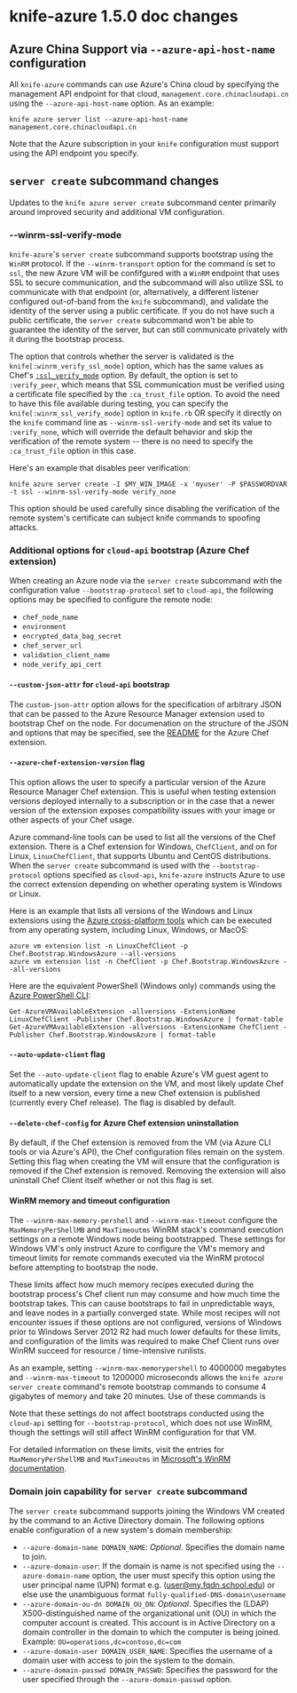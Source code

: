 <!---
This file is reset every time a new release is done. This file describes changes that have not yet been released.

Example Doc Change:
### Headline for the required change
Description of the required change.
-->

# knife-azure 1.5.0 doc changes

## Azure China Support via `--azure-api-host-name` configuration
All `knife-azure` commands can use Azure's China cloud by specifying the
management API endpoint for that cloud,
`management.core.chinacloudapi.cn` using the `--azure-api-host-name`
option. As an example:

    knife azure server list --azure-api-host-name management.core.chinacloudapi.cn

Note that the Azure subscription in your `knife` configuration must
support using the API endpoint you specify.


## `server create` subcommand changes

Updates to the `knife azure server create` subcommand center primarily
around improved security and additional VM configuration.

### --winrm-ssl-verify-mode

`knife-azure`'s `server create` subcommand  supports bootstrap using
the `WinRM` protocol. If the `--winrm-transport` option for the
command is set to `ssl`, the new Azure VM will be confifgured with a
`WinRM` endpoint that uses SSL to secure communication, and the
subcommand will also utilize SSL to communicate with that endpoint (or, alternatively, a
different listener configured out-of-band from the `knife` subcommand), and validate the identity of the server using a
public certificate. If you do not have such a public certificate, the
`server create` subcommand won't be able to guarantee the identity of the server, but can
still communicate privately with it during the bootstrap process.

The option that controls whether the server is validated is the
`knife[:winrm_verify_ssl_mode]` option, which has the same values as Chef's
[`:ssl_verify_mode`](https://docs.chef.io/config_rb_client.html#settings) option. By default, the option is set to `:verify_peer`,
which means that SSL communication must be verified using a certificate file
specified by the `:ca_trust_file` option. To avoid the need to have this file available
during testing, you can specify the `knife[:winrm_ssl_verify_mode]` option in
`knife.rb` OR specify it directly on the `knife` command line as
`--winrm-ssl-verify-mode` and set its value to `:verify_none`, which will
override the default behavior and skip the verification of the remote system
-- there is no need to specify the `:ca_trust_file` option in this case.

Here's an example that disables peer verification:

    knife azure server create -I $MY_WIN_IMAGE -x 'myuser' -P $PASSWORDVAR -t ssl --winrm-ssl-verify-mode verify_none

This option should be used carefully since disabling the verification of the
remote system's certificate can subject knife commands to spoofing attacks.

### Additional options for `cloud-api` bootstrap (Azure Chef extension)

When creating an Azure node via the `server create` subcommand with the configuration value
  `--bootstrap-protocol` set to `cloud-api`, the following options may
  be specified to configure the remote node:

* `chef_node_name`
* `environment`
* `encrypted_data_bag_secret`
* `chef_server_url`
* `validation_client_name`
* `node_verify_api_cert`

#### `--custom-json-attr` for `cloud-api` bootstrap

The `custom-json-attr` option allows for the specification of
arbitrary JSON that can be passed to the Azure Resource Manager
extension used to bootstrap Chef on the node. For documenation on the
structure of the JSON and options that may be specified, see the
[README](https://github.com/chef-partners/azure-chef-extension) for the Azure Chef extension.

#### `--azure-chef-extension-version` flag
This option allows the user to specify a particular version of the
Azure Resource Manager Chef extension. This is useful when testing
extension versions deployed internally to a subscription or in the
case that a newer version of the extension exposes compatibility
issues with your image or other aspects of your Chef usage.

Azure command-line tools can be used to list all the versions of the
Chef extension. There is a Chef extension for Windows, `ChefClient`,
and on for Linux, `LinuxChefClient`, that supports Ubuntu and CentOS
distributions. When the `server create` subcommand is used with the
`--bootstrap-protocol` options specified as `cloud-api`, `knife-azure`
instructs Azure to use the correct extension depending on whether
operating system is Windows or Linux.

Here is an example that lists all versions of the Windows and Linux
extensions using the
[Azure cross-platform tools](https://github.com/Azure/azure-xplat-cli)
which can be executed from any operating system, including Linux, Windows, or MacOS:

    azure vm extension list -n LinuxChefClient -p Chef.Bootstrap.WindowsAzure --all-versions
    azure vm extension list -n ChefClient -p Chef.Bootstrap.WindowsAzure --all-versions

Here are the equivalent PowerShell (Windows only) commands using the [Azure PowerShell CLI](https://github.com/Azure/azure-powershell):

    Get-AzureVMAvailableExtension -allversions -ExtensionName LinuxChefClient -Publisher Chef.Bootstrap.WindowsAzure | format-table
    Get-AzureVMAvailableExtension -allversions -ExtensionName ChefClient -Publisher Chef.Bootstrap.WindowsAzure | format-table

#### `--auto-update-client` flag
Set the `--auto-update-client` flag to enable Azure's VM guest agent to automatically update
the extension on the VM, and most likely update Chef itself to a new version, every time a new Chef
extension is published (currently every Chef release). The flag is
disabled by default.

#### `--delete-chef-config` for Azure Chef extension uninstallation
By default, if the Chef extension is removed from the VM (via Azure
CLI tools or via Azure's API), the Chef configuration files remain on
the system. Setting this flag when creating the VM will ensure that
the configuration is removed if the Chef extension is removed.
Removing the extension will also uninstall Chef Client itself whether or not
this flag is set.

#### WinRM memory and timeout configuration
The `--winrm-max-memory-pershell` and `--winrm-max-timeout` configure
the `MaxMemoryPerShellMB` and `MaxTimeoutms` WinRM stack's command
execution settings on a remote Windows node being bootstrapped. These
settings for Windows VM's only instruct Azure to configure the VM's memory and timeout limits for remote
commands executed via the WinRM protocol before attempting to
bootstrap the node.

These limits affect how much memory
recipes executed during the bootstrap process's Chef client run may consume and how much time the
bootstrap takes. This can cause bootstraps to fail in unpredictable
ways, and leave nodes in a partially converged state. While most
recipes will not encounter issues if these options are not configured,
versions of Windows prior to Windows Server 2012 R2 had much lower
defaults for these limits, and configuration of the limits was
required to make Chef Client runs over WinRM succeed for resource /
time-intensive runlists.

As an example, setting `--winrm-max-memorypershell` to 4000000
megabytes and `--winrm-max-timeout` to 1200000 microseconds allows the `knife azure server create` command's remote
bootstrap commands to consume 4 gigabytes of memory and take 20
minutes. Use of these commands is

Note that these settings do not affect bootstraps conducted using the
`cloud-api` setting for `--bootstrap-protocol`, which does not use
WinRM, though the settings will still affect WinRM configuration for
that VM.

For detailed information on these limits, visit the entries for
`MaxMemoryPerShellMB` and `MaxTimeoutms` in [Microsoft's WinRM documentation](https://msdn.microsoft.com/en-us/library/aa384372(v=vs.85).aspx).

### Domain join capability for `server create` subcommand

The `server create` subcommand supports joining the Windows VM created
by the command to an Active Directory domain. The following options enable configuration of a new system's
domain membership:


* `--azure-domain-name DOMAIN_NAME`: *Optional*. Specifies the domain
  name to join.
* `--azure-domain-user`: If the domain is name is not specified using
the `--azure-domain-name` option, the user must specify this option using the user principal name (UPN) format e.g.
(user@my.fqdn.school.edu) or else use the unambiguous format
`fully-qualified-DNS-domain\username`
* `--azure-domain-ou-dn DOMAIN_OU_DN`: *Optional*. Specifies the
  (LDAP) X500-distinguished name of the organizational unit (OU) in
  which the computer account is created. This account is in Active
  Directory on a domain controller in the domain to which the computer
  is being joined. Example: `OU=operations,dc=contoso,dc=com`
* `--azure-domain-user DOMAIN_USER_NAME`: Specifies the username of a domain user with access to join the system to the domain.
* `--azure-domain-passwd DOMAIN_PASSWD`: Specifies the password for the user specified through the `--azure-domain-passwd` option.







